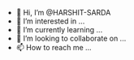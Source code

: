- 👋 Hi, I’m @HARSHIT-SARDA
- 👀 I’m interested in ...
- 🌱 I’m currently learning ...
- 💞️ I’m looking to collaborate on ...
- 📫 How to reach me ...

<!---
HARSHIT-SARDA/HARSHIT-SARDA is a ✨ special ✨ repository because its `README.md` (this file) appears on your GitHub profile.
You can click the Preview link to take a look at your changes.
--->
